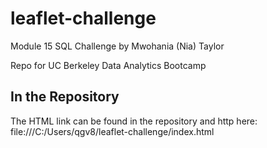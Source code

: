 # leaflet-challenge
Module 15 SQL Challenge by Mwohania (Nia) Taylor

Repo for UC Berkeley Data Analytics Bootcamp
## In the Repository
The HTML link can be found in the repository and http here: file:///C:/Users/qgv8/leaflet-challenge/index.html

